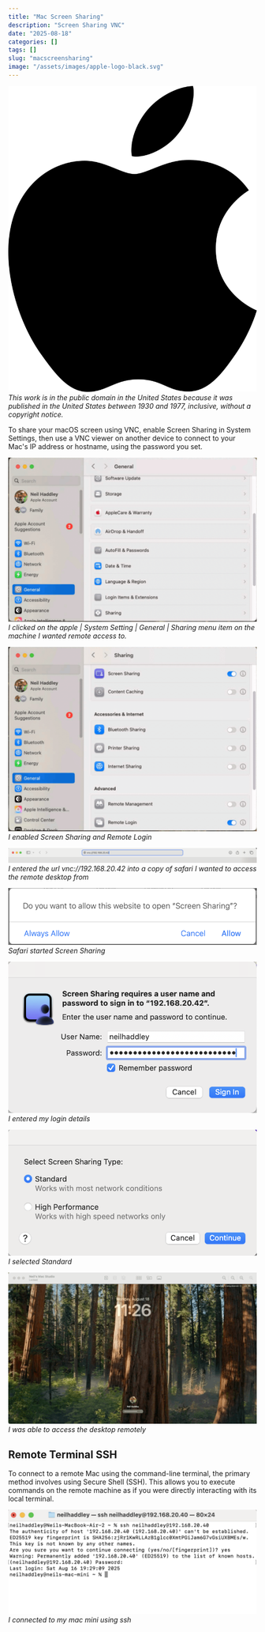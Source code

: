 ```yaml
---
title: "Mac Screen Sharing"
description: "Screen Sharing VNC"
date: "2025-08-18"
categories: []
tags: []
slug: "macscreensharing"
image: "/assets/images/apple-logo-black.svg"
---
```


![](/assets/images/macscreensharing/apple-logo-black.svg)
*This work is in the public domain in the United States because it was published in the United States between 1930 and 1977, inclusive, without a copyright notice.*

To share your macOS screen using VNC, enable Screen Sharing in System Settings, then use a VNC viewer on another device to connect to your Mac's IP address or hostname, using the password you set.

![](/assets/images/macscreensharing/screenshot202025-08-1820at2011.28.53e280afam-1022x672.png)
*I clicked on the apple | System Setting | General | Sharing menu item on the machine I wanted remote access to.*

![](/assets/images/macscreensharing/screenshot202025-08-1820at2011.29.30e280afam-1022x756.png)
*I enabled Screen Sharing and Remote Login*

![](/assets/images/macscreensharing/screenshot202025-08-1820at2011.24.43e280afam-2136x131.png)
*I entered the url vnc://192.168.20.42 into a copy of safari I wanted to access the remote desktop from*

![](/assets/images/macscreensharing/screenshot202025-08-1820at2011.24.58e280afam-888x202.png)
*Safari started Screen Sharing*

![](/assets/images/macscreensharing/screenshot202025-08-1820at2011.56.26e280afam-858x522.png)
*I entered my login details*

![](/assets/images/macscreensharing/screenshot202025-08-1820at2011.25.30e280afam-856x432.png)
*I selected Standard*

![](/assets/images/macscreensharing/screenshot202025-08-1820at2011.26.42e280afam-2136x1300.png)
*I was able to access the desktop remotely*


## Remote Terminal SSH

To connect to a remote Mac using the command-line terminal, the primary method involves using Secure Shell (SSH). This allows you to execute commands on the remote machine as if you were directly interacting with its local terminal.

![](/assets/images/macscreensharing/screenshot202025-08-1820at203.42.57e280afpm-1134x474.png)
*I connected to my mac mini using ssh*